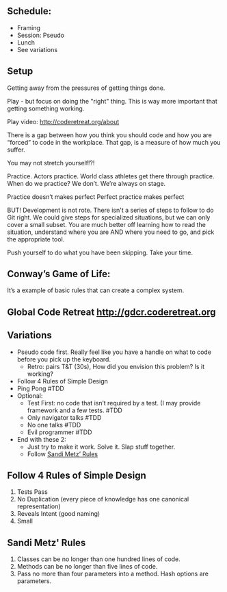## Schedule:
- Framing
- Session: Pseudo
- Lunch
- See variations


## Setup
Getting away from the pressures of getting things done.

Play - but focus on doing the "right" thing. This is way more important that getting something working.

Play video: http://coderetreat.org/about


There is a gap between how you think you should code and how you are “forced” to code in the workplace.  That gap, is a measure of how much you suffer.

You may not stretch yourself!?!

Practice.
  Actors practice. World class athletes get there through practice.  When do we practice?  We don’t.  We’re always on stage.

Practice doesn’t makes perfect
Perfect practice makes perfect

BUT!  Development is not rote. There isn't a series of steps to follow to do Git right. We could give steps for specialized situations, but we can only cover a small subset. You are much better off learning how to read the situation, understand where you are AND where you need to go, and pick the appropriate tool.

Push yourself to do what you have been skipping.  Take your time.

## Conway’s Game of Life:
It’s a example of basic rules that can create a complex system.

## Global Code Retreat http://gdcr.coderetreat.org


## Variations
- Pseudo code first.  Really feel like you have a handle on what to code before you pick up the keyboard.
  - Retro: pairs T&T (30s), How did you envision this problem? Is it working?
- Follow 4 Rules of Simple Design
- Ping Pong #TDD
- Optional:
  - Test First: no code that isn’t required by a test.  (I may provide framework and a few tests. #TDD
  - Only navigator talks #TDD
  - No one talks #TDD
  - Evil programmer #TDD
- End with these 2:
  - Just try to make it work. Solve it. Slap stuff together.
  - Follow [Sandi Metz’ Rules](https://robots.thoughtbot.com/sandi-metz-rules-for-developers)

## Follow 4 Rules of Simple Design
1. Tests Pass
2. No Duplication (every piece of knowledge has one canonical representation)
3. Reveals Intent (good naming)
4. Small

## Sandi Metz' Rules
1. Classes can be no longer than one hundred lines of code.
2. Methods can be no longer than five lines of code.
3. Pass no more than four parameters into a method. Hash options are parameters.
